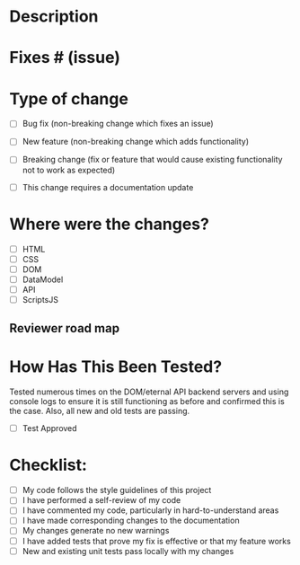 # Description

# Fixes # (issue)

# Type of change

- [ ]  Bug fix (non-breaking change which fixes an issue)
 
- [ ]  New feature (non-breaking change which adds functionality)

- [ ]  Breaking change (fix or feature that would cause existing functionality not to work as expected)

- [ ] This change requires a documentation update

# Where were the changes?

- [ ]  HTML
- [ ]  CSS
- [ ]  DOM
- [ ]  DataModel
- [ ]  API
- [ ]  ScriptsJS

## Reviewer road map

# How Has This Been Tested?
Tested numerous times on the DOM/eternal API backend servers and using console logs to ensure it is still functioning as before and confirmed this is the case. Also, all new and old tests are passing.

- [ ] Test Approved

# Checklist:

- [ ]  My code follows the style guidelines of this project
- [ ]  I have performed a self-review of my code
- [ ]  I have commented my code, particularly in hard-to-understand areas
- [ ]  I have made corresponding changes to the documentation
- [ ]  My changes generate no new warnings
- [ ]  I have added tests that prove my fix is effective or that my feature works
- [ ]  New and existing unit tests pass locally with my changes
